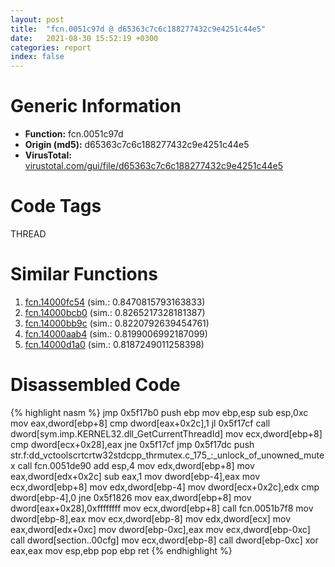 ```yaml
---
layout: post
title:  "fcn.0051c97d @ d65363c7c6c188277432c9e4251c44e5"
date:   2021-08-30 15:52:19 +0300
categories: report
index: false
---
```


# Generic Information
- **Function:** fcn.0051c97d
- **Origin (md5):** d65363c7c6c188277432c9e4251c44e5
- **VirusTotal:** [virustotal.com/gui/file/d65363c7c6c188277432c9e4251c44e5][virustotal_ref]

# Code Tags
<span class="tag" id="THREAD">THREAD</span>


# Similar Functions

1. [fcn.14000fc54][similar_1_ref] (sim.: 0.8470815793163833)
2. [fcn.14000bcb0][similar_2_ref] (sim.: 0.8265217328181387)
3. [fcn.14000bb9c][similar_3_ref] (sim.: 0.8220792639454761)
4. [fcn.14000aab4][similar_4_ref] (sim.: 0.8199006992187099)
5. [fcn.14000d1a0][similar_5_ref] (sim.: 0.8187249011258398)


# Disassembled Code

{% highlight nasm %}
jmp 0x5f17b0
push ebp
mov ebp,esp
sub esp,0xc
mov eax,dword[ebp+8]
cmp dword[eax+0x2c],1
jl 0x5f17cf
call dword[sym.imp.KERNEL32.dll_GetCurrentThreadId]
mov ecx,dword[ebp+8]
cmp dword[ecx+0x28],eax
jne 0x5f17cf
jmp 0x5f17dc
push str.f:dd_vctoolscrtcrtw32stdcpp_thrmutex.c_175_:_unlock_of_unowned_mutex
call fcn.0051de90
add esp,4
mov edx,dword[ebp+8]
mov eax,dword[edx+0x2c]
sub eax,1
mov dword[ebp-4],eax
mov ecx,dword[ebp+8]
mov edx,dword[ebp-4]
mov dword[ecx+0x2c],edx
cmp dword[ebp-4],0
jne 0x5f1826
mov eax,dword[ebp+8]
mov dword[eax+0x28],0xffffffff
mov ecx,dword[ebp+8]
call fcn.0051b7f8
mov dword[ebp-8],eax
mov ecx,dword[ebp-8]
mov edx,dword[ecx]
mov eax,dword[edx+0xc]
mov dword[ebp-0xc],eax
mov ecx,dword[ebp-0xc]
call dword[section..00cfg]
mov ecx,dword[ebp-8]
call dword[ebp-0xc]
xor eax,eax
mov esp,ebp
pop ebp
ret
{% endhighlight %}


[similar_1_ref]: /report/fcn.14000fc54@c4af5ec7826361dc5a22db79be296638
[similar_2_ref]: /report/fcn.14000bcb0@c4af5ec7826361dc5a22db79be296638
[similar_3_ref]: /report/fcn.14000bb9c@c4af5ec7826361dc5a22db79be296638
[similar_4_ref]: /report/fcn.14000aab4@c4af5ec7826361dc5a22db79be296638
[similar_5_ref]: /report/fcn.14000d1a0@c4af5ec7826361dc5a22db79be296638
[virustotal_ref]: https://www.virustotal.com/gui/file/d65363c7c6c188277432c9e4251c44e5